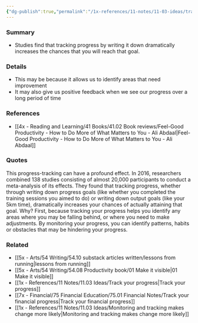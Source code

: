 ```yaml
---
{"dg-publish":true,"permalink":"/1x-references/11-notes/11-03-ideas/tracking-progress-increases-chances-of-achieving-a-goal/","title":"Tracking progress increases chances of achieving a goal","created":"2024-04-13T21:03:40.708+03:00","updated":"2024-04-13T21:08:00.420+03:00"}
---
```



### Summary
- Studies find that tracking progress by writing it down dramatically increases the chances that you will reach that goal.

### Details
- This may be because it allows us to identify areas that need improvement
- It may also give us positive feedback when we see our progress over a long period of time

### References
- [[4x - Reading and Learning/41 Books/41.02 Book reviews/Feel-Good Productivity - How to Do More of What Matters to You - Ali Abdaal\|Feel-Good Productivity - How to Do More of What Matters to You - Ali Abdaal]]

### Quotes
This progress-tracking can have a profound effect. In 2016, researchers combined 138 studies consisting of almost 20,000 participants to conduct a meta-analysis of its effects. They found that tracking progress, whether through writing down progress goals (like whether you completed the training sessions you aimed to do) or writing down output goals (like your 5km time), dramatically increases your chances of actually attaining that goal. Why? First, because tracking your progress helps you identify any areas where you may be falling behind, or where you need to make adjustments. By monitoring your progress, you can identify patterns, habits or obstacles that may be hindering your progress. 

### Related
- [[5x - Arts/54 Writing/54.10 substack articles written/lessons from running\|lessons from running]]
- [[5x - Arts/54 Writing/54.08 Productivity book/01 Make it visible\|01 Make it visible]]
- [[1x - References/11 Notes/11.03 Ideas/Track your progress\|Track your progress]]
- [[7x - Financial/75 Financial Education/75.01 Financial Notes/Track your financial progress\|Track your financial progress]]
- [[1x - References/11 Notes/11.03 Ideas/Monitoring and tracking makes change more likely\|Monitoring and tracking makes change more likely]]